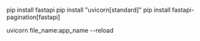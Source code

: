 pip install fastapi
pip install "uvicorn[standard]"
pip install fastapi-pagination[fastapi]

uvicorn file_name:app_name --reload